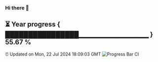 ### Hi there 👋
⏳ Year progress { ████████████████▁▁▁▁▁▁▁▁▁▁▁▁▁▁ } 55.67 %
---
⏰ Updated on Mon, 22 Jul 2024 18:09:03 GMT
![Progress Bar CI](https://github.com/Moyi321/Moyi321/workflows/Progress%20Bar%20CI/badge.svg)
